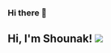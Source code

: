 ### Hi there 👋

<h2> Hi, I'm Shounak! <img src="https://media.giphy.com/media/v1.Y2lkPTc5MGI3NjExYmZxZmd4MDR2MnM2bzFvam00NWdiMGNxeTB6bWN5NjdrZTNpNjg3MSZlcD12MV9pbnRlcm5hbF9naWZfYnlfaWQmY3Q9cw/DZQyphCCVVCCzTVaW1/giphy.gif"</h2>

<!--
**Shounak-1998/Shounak-1998** is a ✨ _special_ ✨ repository because its `README.md` (this file) appears on your GitHub profile.

Here are some ideas to get you started:

- 🔭 I’m currently working on ...
- 🌱 I’m currently learning ...
- 👯 I’m looking to collaborate on ...
- 🤔 I’m looking for help with ...
- 💬 Ask me about ...
- 📫 How to reach me: ...
- 😄 Pronouns: ...
- ⚡ Fun fact: ...
-->
